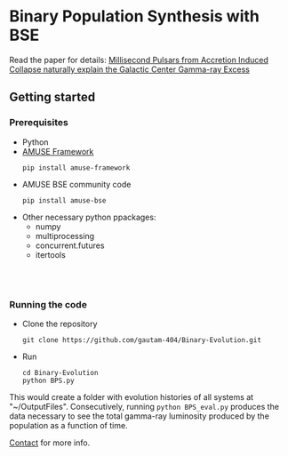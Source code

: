 # Binary Population Synthesis with BSE

Read the paper for details: [Millisecond Pulsars from Accretion Induced Collapse naturally explain the Galactic Center Gamma-ray Excess](https://arxiv.org/abs/2106.00222)

## Getting started

### Prerequisites
* Python
* [AMUSE Framework](https://github.com/amusecode/amuse)
    <br> 
    ```
    pip install amuse-framework
    ```
* AMUSE BSE community code
    <br> 
    ```
    pip install amuse-bse
    ```
* Other necessary python ppackages:
    * numpy
    * multiprocessing
    * concurrent.futures
    * itertools
<br>
<br>

### Running the code
* Clone the repository
    ```
    git clone https://github.com/gautam-404/Binary-Evolution.git
    ```
* Run 
    ```
    cd Binary-Evolution
    python BPS.py
    ```
This would create a folder with evolution histories of all systems at "~/OutputFiles". Consecutively, running `python BPS_eval.py` produces the data necessary to see the total gamma-ray luminosity produced by the population as a function of time. 

[Contact](mailto:anujgautam11@gmail.com) for more info.
